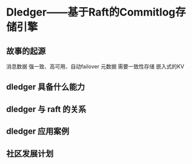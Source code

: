 # Dledger——基于Raft的Commitlog存储引擎

## 故事的起源
消息数据 强一致、高可用、自动failover
元数据 需要一致性存储
嵌入式的KV

## dledger 具备什么能力

## dledger 与 raft 的关系

## dledger 应用案例

## 社区发展计划




